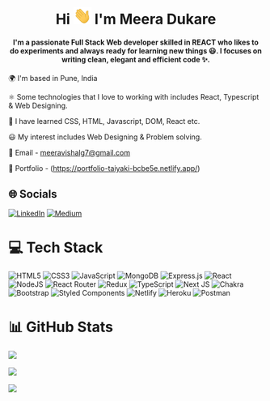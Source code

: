 <h1 align="center">Hi <img src="https://raw.githubusercontent.com/ABSphreak/ABSphreak/master/gifs/Hi.gif" width="35"> I'm Meera Dukare</h1>
<h4 align="center">I'm a passionate Full Stack Web developer skilled in REACT who likes to do experiments and always ready for learning new things 😃. I focuses on writing clean, elegant and efficient code ✨.</h4>

🌍 I'm based in Pune, India

⚛️ Some technologies that I love to working with includes React, Typescript & Web Designing.

🚀 I have learned CSS, HTML, Javascript, DOM, React etc.

😃 My interest includes Web Designing & Problem solving.

📧 Email - meeravishalg7@gmail.com

💼 Portfolio - (https://portfolio-taiyaki-bcbe5e.netlify.app/)

## 🌐 Socials
[![LinkedIn](https://img.shields.io/badge/LinkedIn-%230077B5.svg?logo=linkedin&logoColor=white)](https://www.linkedin.com/in/meera-dukare-338418288/) 
[![Medium](https://img.shields.io/badge/Medium-12100E?logo=medium&logoColor=white)](https://medium.com/@huzaifasheikh7860123)

# 💻 Tech Stack
![HTML5](https://img.shields.io/badge/html5-%23E34F26.svg?style=for-the-badge&logo=html5&logoColor=white) 
![CSS3](https://img.shields.io/badge/css3-%231572B6.svg?style=for-the-badge&logo=css3&logoColor=white) 
![JavaScript](https://img.shields.io/badge/javascript-%23323330.svg?style=for-the-badge&logo=javascript&logoColor=%23F7DF1E) 
![MongoDB](https://img.shields.io/badge/MongoDB-%234ea94b.svg?style=for-the-badge&logo=mongodb&logoColor=white) 
![Express.js](https://img.shields.io/badge/express.js-%23404d59.svg?style=for-the-badge&logo=express&logoColor=%2361DAFB) 
![React](https://img.shields.io/badge/react-%2320232a.svg?style=for-the-badge&logo=react&logoColor=%2361DAFB) 
![NodeJS](https://img.shields.io/badge/node.js-6DA55F?style=for-the-badge&logo=node.js&logoColor=white) 
![React Router](https://img.shields.io/badge/React_Router-CA4245?style=for-the-badge&logo=react-router&logoColor=white) 
![Redux](https://img.shields.io/badge/redux-%23593d88.svg?style=for-the-badge&logo=redux&logoColor=white) 
![TypeScript](https://img.shields.io/badge/typescript-%23007ACC.svg?style=for-the-badge&logo=typescript&logoColor=white) 
![Next JS](https://img.shields.io/badge/Next-black?style=for-the-badge&logo=next.js&logoColor=white) 
![Chakra](https://img.shields.io/badge/chakra-%234ED1C5.svg?style=for-the-badge&logo=chakraui&logoColor=white) 
![Bootstrap](https://img.shields.io/badge/bootstrap-%23563D7C.svg?style=for-the-badge&logo=bootstrap&logoColor=white) 
![Styled Components](https://img.shields.io/badge/styled--components-DB7093?style=for-the-badge&logo=styled-components&logoColor=white) 
![Netlify](https://img.shields.io/badge/netlify-%23000000.svg?style=for-the-badge&logo=netlify&logoColor=#00C7B7) 
![Heroku](https://img.shields.io/badge/heroku-%23430098.svg?style=for-the-badge&logo=heroku&logoColor=white) 
![Postman](https://img.shields.io/badge/Postman-FF6C37?style=for-the-badge&logo=postman&logoColor=white)

# 📊 GitHub Stats
![](https://github-readme-stats.vercel.app/api?username=huzaifa621&theme=react&hide_border=false&include_all_commits=true&count_private=false)<br/>

![](https://github-readme-streak-stats.herokuapp.com/?user=huzaifa621&theme=react&hide_border=false)<br/>

![](https://github-readme-stats.vercel.app/api/top-langs/?username=huzaifa621&theme=react&hide_border=false&include_all_commits=true&count_private=false&layout=compact)
